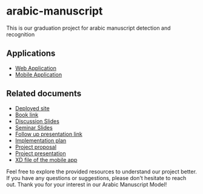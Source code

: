 # arabic-manuscript
This is our graduation project for arabic manuscript detection and recognition

## Applications
- [Web Application](https://github.com/space-codes/asar.web)
- [Mobile Application](https://github.com/space-codes/asar.mobile)

## Related documents
- [Deployed site](http://asar.eastasia.cloudapp.azure.com)
- [Book link](https://www.overleaf.com/3856911155ghxyztqchcvn)
- [Discussion Slides](https://docs.google.com/presentation/d/1ZVqSNqtKEBhGl5v5d2c8qlbQ0YwK1pnq/edit?usp=sharing&ouid=117589950685366286966&rtpof=true&sd=true)
- [Seminar Slides](https://docs.google.com/presentation/d/1kO4rt0jxKNDid5EmOXzjrB1SmURPgOQH/edit?usp=sharing&ouid=117589950685366286966&rtpof=true&sd=true)
- [Follow up presentation link](https://docs.google.com/presentation/d/1da_hh0NzdIYmv0M1CfQO4rgQKG4R1iWRHqUx8erQX9s/edit?usp=sharing)
- [Implementation plan](https://docs.google.com/spreadsheets/d/1irtn_92P1dAKkKRBf7Cj6avs2EdPW3-TVCY0N-KqaOE/edit?usp=sharing)
- [Project proposal](https://docs.google.com/document/d/12O2DOqlpdWmnmji1PYxeqzZi2ZedFNJoLc0nqSufr1c/edit?usp=sharing)
- [Project presentation](https://docs.google.com/presentation/d/1GOzUrIwBy7GjwGtruEnqm4YQkz0ImCB6jukSig8rUc8/edit#slide=id.p1)
- [XD file of the mobile app](https://xd.adobe.com/view/8545ff3c-b495-4f85-a8ad-111739b2378f-d016/screen/868213bf-02fa-46d6-b629-aadfb7b34f54?fbclid=IwAR0HlPMq_0dvMMvIVlcBCWWy81-LCiHQVz2JiRpGFbaZlaJozd7OzL7lygc)

Feel free to explore the provided resources to understand our project better. If you have any questions or suggestions, please don't hesitate to reach out. Thank you for your interest in our Arabic Manuscript Model!
